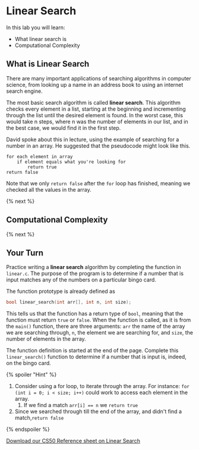 # Linear Search

In this lab you will learn:

- What linear search is
- Computational Complexity

## What is Linear Search

There are many important applications of searching algorithms in computer science, from looking up a name in an address book to using an internet search engine.

The most basic search algorithm is called **linear search**. This algorithm checks every element in a list, starting at the beginning and incrementing through the list until the desired element is found. In the worst case, this would take n steps, where n was the number of elements in our list, and in the best case, we would find it in the first step.

David spoke about this in lecture, using the example of searching for a number in an array. He suggested that the pseudocode might look like this. 

```
for each element in array
    if element equals what you're looking for
        return true
return false
```

Note that we only `return false` after the `for` loop has finished, meaning we checked all the values in the array.

{% next %}

## Computational Complexity

{% next %}

## Your Turn

Practice writing a **linear search** algorithm by completing the function in `linear.c`. The purpose of the program is to determine if a number that is input matches any of the numbers on a particular bingo card.

The function prototype is already defined as

```c
bool linear_search(int arr[], int n, int size);
```

This tells us that the function has a return type of `bool`, meaning that the function must return `true` or `false`. When the function is called, as it is from the `main()` function, there are three arguments: `arr` the name of the array we are searching through, `n`, the element we are searching for, and `size`, the number of elements in the array.

The function definition is started at the end of the page. Complete this `linear_search()` function to determine if a number that is input is, indeed, on the bingo card.

{% spoiler "Hint" %}

1. Consider using a for loop, to iterate through the array. For instance: `for (int i = 0; i < size; i++)` could work to access each element in the array.
    1. If we find a match  `arr[i] == n` we `return true`
2. Since we searched through till the end of the array, and didn't find a match,`return false`    

{% endspoiler %}


[Download our CS50 Reference sheet on Linear Search](https://ap.cs50.school/assets/pdfs/unit3/linear_search.pdf)
